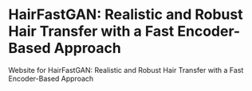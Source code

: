 # HairFastGAN: Realistic and Robust Hair Transfer with a Fast Encoder-Based Approach
Website for HairFastGAN: Realistic and Robust Hair Transfer with a Fast Encoder-Based Approach
